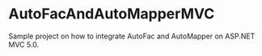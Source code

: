 # AutoFacAndAutoMapperMVC
Sample project on how to integrate AutoFac and AutoMapper on ASP.NET MVC 5.0.
